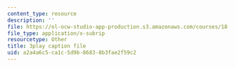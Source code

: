 ```yaml
---
content_type: resource
description: ''
file: https://ol-ocw-studio-app-production.s3.amazonaws.com/courses/18-06-linear-algebra-spring-2010/a2a4a6c5ca1c5d9b86838b3fae2f59c2_lGGDIGizcQ0.vtt
file_type: application/x-subrip
resourcetype: Other
title: 3play caption file
uid: a2a4a6c5-ca1c-5d9b-8683-8b3fae2f59c2
---
```

